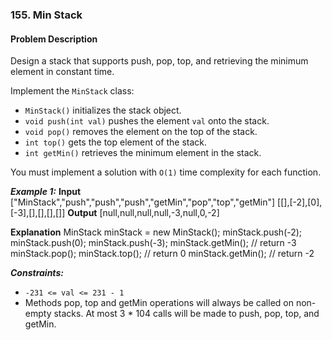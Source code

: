 ### 155. Min Stack

#### Problem Description

Design a stack that supports push, pop, top, and retrieving the minimum element in constant time.

Implement the `MinStack` class:

- `MinStack()` initializes the stack object.
- `void push(int val)` pushes the element `val` onto the stack.
- `void pop()` removes the element on the top of the stack.
- `int top()` gets the top element of the stack.
- `int getMin()` retrieves the minimum element in the stack.

You must implement a solution with `O(1)` time complexity for each function.

***Example 1:***
**Input**
["MinStack","push","push","push","getMin","pop","top","getMin"]
[[],[-2],[0],[-3],[],[],[],[]]
**Output**
[null,null,null,null,-3,null,0,-2]

**Explanation**
MinStack minStack = new MinStack();
minStack.push(-2);
minStack.push(0);
minStack.push(-3);
minStack.getMin(); // return -3
minStack.pop();
minStack.top();    // return 0
minStack.getMin(); // return -2
 

***Constraints:***
- `-231 <= val <= 231 - 1`
- Methods pop, top and getMin operations will always be called on non-empty stacks.
  At most 3 * 104 calls will be made to push, pop, top, and getMin.